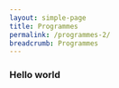 ```yaml
---
layout: simple-page
title: Programmes
permalink: /programmes-2/
breadcrumb: Programmes
---
```


### Hello world